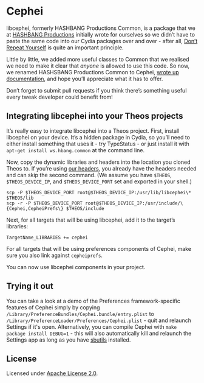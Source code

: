 # Cephei
libcephei, formerly HASHBANG Productions Common, is a package that we at [HASHBANG Productions](https://www.hbang.ws/) initially wrote for ourselves so we didn’t have to paste the same code into our Cydia packages over and over - after all, [Don’t Repeat Yourself](https://en.wikipedia.org/wiki/Don't_repeat_yourself) is quite an important principle.

Little by little, we added more useful classes to Common that we realised we need to make it clear that *anyone* is allowed to use this code. So now, we renamed HASHSBANG Productions Common to Cephei, [wrote up documentation](https://hbang.github.io/libcephei), and hope you’ll appreciate what it has to offer.

Don’t forget to submit pull requests if you think there’s something useful every tweak developer could benefit from!

## Integrating libcephei into your Theos projects
It’s really easy to integrate libcephei into a Theos project. First, install libcephei on your device. It’s a hidden package in Cydia, so you’ll need to either install something that uses it - try TypeStatus - or just install it with `apt-get install ws.hbang.common` at the command line. 

Now, copy the dynamic libraries and headers into the location you cloned Theos to. If you’re using [our headers](https://github.com/hbang/headers), you already have the headers needed and can skip the second command. (We assume you have `$THEOS`, `$THEOS_DEVICE_IP`, and `$THEOS_DEVICE_PORT` set and exported in your shell.)

    scp -P $THEOS_DEVICE_PORT root@$THEOS_DEVICE_IP:/usr/lib/libcephei\* $THEOS/lib
    scp -r -P $THEOS_DEVICE_PORT root@$THEOS_DEVICE_IP:/usr/include/\{Cephei,CepheiPrefs\} $THEOS/include

Next, for all targets that will be using libcephei, add it to the target’s libraries:

    TargetName_LIBRARIES += cephei

For all targets that will be using preferences components of Cephei, make sure you also link against `cepheiprefs`.

You can now use libcephei components in your project.

## Trying it out
You can take a look at a demo of the Preferences framework-specific features of Cephei simply by copying `/Library/PreferenceBundles/Cephei.bundle/entry.plist` to `/Library/PreferenceLoader/Preferences/Cephei.plist` - quit and relaunch Settings if it's open. Alternatively, you can compile Cephei with `make package install DEBUG=1` - this will also automatically kill and relaunch the Settings app as long as you have [sbutils](http://moreinfo.thebigboss.org/moreinfo/depiction.php?file=sbutilsDp) installed.

## License
Licensed under [Apache License 2.0](https://www.apache.org/licenses/LICENSE-2.0.html).

